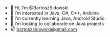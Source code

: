 - 👋 Hi, I’m @BartoszSidowski
- 👀 I’m interested in Java, C#, C++, Arduino
- 🌱 I’m currently learning Java, Android Studio
- 💞️ I’m looking to collaborate on Java projects
- 📫 bartoszsidowski@gmail.com

<!---
BartoszSidowski/BartoszSidowski is a ✨ special ✨ repository because its `README.md` (this file) appears on your GitHub profile.
You can click the Preview link to take a look at your changes.
--->
